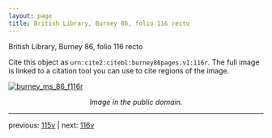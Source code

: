 ```yaml
---
layout: page
title: British Library, Burney 86, folio 116 recto
---
```


British Library, Burney 86, folio 116 recto

Cite this object as `urn:cite2:citebl:burney86pages.v1:116r`.  The full image is linked to a citation tool you can use to cite regions of the image.

[![burney_ms_86_f116r](http://www.homermultitext.org/iipsrv?IIIF=/project/homer/pyramidal/deepzoom/citebl/burney86imgs/v1/burney_ms_86_f116r.tif/full/800,/0/default.jpg)](http://www.homermultitext.org/ict2/?urn=urn:cite2:citebl:burney86imgs.v1:burney_ms_86_f116r) 

<p style="text-align: center; font-style: italic;">Image in the public domain.</p>

---

previous: [115v](../115v/) | next: [116v](../116v/)